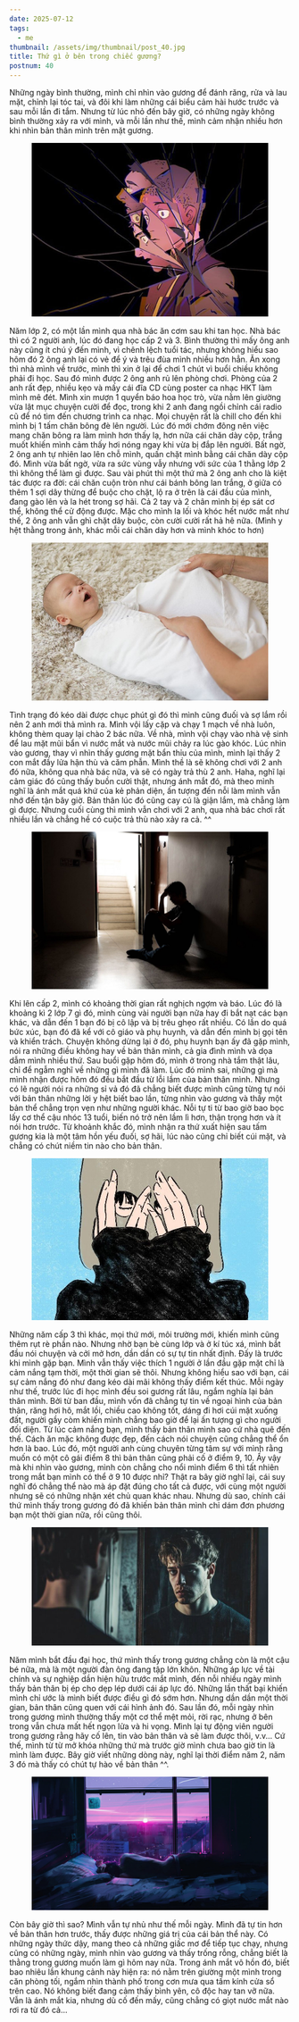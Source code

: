 ```yaml
---
date: 2025-07-12
tags:
  - me
thumbnail: /assets/img/thumbnail/post_40.jpg
title: Thứ gì ở bên trong chiếc gương?
postnum: 40
---
```


Những ngày bình thường, mình chỉ nhìn vào gương để đánh răng, rửa và lau mặt, chỉnh lại tóc tai, và đôi khi làm những cái biểu cảm hài hước trước và sau mỗi lần đi tắm. Nhưng từ lúc nhỏ đến bây giờ, có những ngày không bình thường xảy ra với mình, và mỗi lần như thế, mình cảm nhận nhiều hơn khi nhìn bản thân mình trên mặt gương.
<figure class="post-image" style="text-align: center;">
    <img itemprop="image" src="/assets/img/post_img/post40/mirror.jpg" />
</figure>
Năm lớp 2, có một lần mình qua nhà bác ăn cơm sau khi tan học. Nhà bác thì có 2 người anh, lúc đó đang học cấp 2 và 3. Bình thường thì mấy ông anh này cũng ít chú ý đến mình, vì chênh lệch tuổi tác, nhưng không hiểu sao hôm đó 2 ông anh lại có vẻ để ý và trêu đùa mình nhiều hơn hẳn. Ăn xong thì nhà mình về trước, mình thì xin ở lại để chơi 1 chút vì buổi chiều không phải đi học. Sau đó mình được 2 ông anh rủ lên phòng chơi. Phòng của 2 anh rất đẹp, nhiều kẹo và mấy cái đĩa CD cùng poster ca nhạc HKT làm mình mê đét. Mình xin mượn 1 quyển báo hoa học trò, vừa nằm lên giường vừa lật mục chuyện cười để đọc, trong khi 2 anh đang ngồi chỉnh cái radio cũ để nó tìm đến chương trình ca nhạc. Mọi chuyện rất là chill cho đến khi mình bị 1 tấm chăn bông đè lên người. Lúc đó mới chớm đông nên việc mang chăn bông ra làm mình hơn thấy lạ, hơn nữa cái chăn dày cộp, trắng muốt khiến mình cảm thấy hơi nóng ngay khi vừa bị đắp lên người. Bất ngờ, 2 ông anh tự nhiên lao lên chỗ mình, quấn chặt mình bằng cái chăn dày cộp đó. Mình vừa bất ngờ, vừa ra sức vùng vẫy nhưng với sức của 1 thằng lớp 2 thì không thể làm gì được. Sau vài phút thì một thứ mà 2 ông anh cho là kiệt tác được ra đời: cái chăn cuộn tròn như cái bánh bông lan trắng, ở giữa có thêm 1 sợi dây thừng để buộc cho chặt, lộ ra ở trên là cái đầu của mình, đang gào lên và la hét trong sợ hãi. Cả 2 tay và 2 chân mình bị ép sát cơ thể, không thể cử động được. Mặc cho mình la lối và khóc hết nước mắt như thế,  2 ông anh vẫn ghì chặt dây buộc, còn cười cười rất hả hê nữa. (Mình y hệt thằng trong ảnh, khác mỗi cái chăn dày hơn và mình khóc to hơn)

<figure class="post-image" style="text-align: center;">
    <img itemprop="image" src="/assets/img/post_img/post40/blanket.jpg" />
</figure>

Tình trạng đó kéo dài được chục phút gì đó thì mình cũng đuối và sợ lắm rồi nên 2 anh mới thả mình ra. Mình vội lấy cặp và chạy 1 mạch về nhà luôn, không thèm quay lại chào 2 bác nữa. Về nhà, mình vội chạy vào nhà vệ sinh để lau mặt mũi bẩn vì nước mắt và nước mũi chảy ra lúc gào khóc. Lúc nhìn vào gương, thay vì nhìn thấy gương mặt bẩn thỉu của mình, mình lại thấy 2 con mắt đầy lửa hận thù và căm phẫn. Mình thề là sẽ không chơi với 2 anh đó nữa, không qua nhà bác nữa, và sẽ có ngày trả thù 2 anh. Haha, nghĩ lại cảm giác đó cũng thấy buồn cười thật, nhưng ánh mắt đó, mà theo mình nghĩ là ánh mắt quá khứ của kẻ phản diện, ấn tượng đến nỗi làm mình vẫn nhớ đến tận bây giờ. Bản thân lúc đó cũng cay cú là giận lắm, mà chẳng làm gì được. Nhưng cuối cùng thì mình vẫn chơi với 2 anh, qua nhà bác chơi rất nhiều lần và chẳng hề có cuộc trả thù nào xảy ra cả. ^^

<figure class="post-image" style="text-align: center;">
    <img itemprop="image" src="/assets/img/post_img/post40/sad.jpg" />
</figure>
Khi lên cấp 2, mình có khoảng thời gian rất nghịch ngợm và báo. Lúc đó là khoảng kì 2 lớp 7 gì đó, mình cùng vài người bạn nữa hay đi bắt nạt các bạn khác, và dẫn đến 1 bạn đó bị cô lập và bị trêu ghẹo rất nhiều. Có lần do quá bức xúc, bạn đó đã kể với cô giáo và phụ huynh, và dẫn đến mình bị gọi tên và khiển trách. Chuyện không dừng lại ở đó, phụ huynh bạn ấy đã gặp mình, nói ra những điều không hay về bản thân mình, cả gia đình mình và dọa dẫm mình nhiều thứ. Sau buổi gặp hôm đó, mình ở trong nhà tắm thật lâu, chỉ để ngẫm nghĩ về những gì mình đã làm. Lúc đó mình sai, những gì mà mình nhận được hôm đó đều bắt đầu từ lỗi lầm của bản thân mình. Nhưng có lẽ người nói ra những sỉ vả đó đã chẳng biết được mình cũng từng tự nói với bản thân những lời y hệt biết bao lần, từng nhìn vào gương và thấy một bản thể chẳng trọn vẹn như những người khác. Nỗi tự ti từ bao giờ bao bọc lấy cơ thể cậu nhóc 13 tuổi, biến nó trở nên lầm lì hơn, thận trọng hơn và ít nói hơn trước. Từ khoảnh khắc đó, mình nhận ra thứ xuất hiện sau tấm gương kia là một tâm hồn yếu đuối, sợ hãi, lúc nào cũng chỉ biết cúi mặt, và chẳng có chút niềm tin nào cho bản thân.

<figure class="post-image" style="text-align: center;">
    <img itemprop="image" src="/assets/img/post_img/post40/unconfident.jpg" />
</figure>
Những năm cấp 3 thì khác, mọi thứ mới, môi trường mới, khiến mình cũng thêm rụt rè phần nào. Nhưng nhờ bạn bè cùng lớp và ở kí túc xá, mình bắt đầu nói chuyện và cởi mở hơn, dần dần có sự tự tin nhất định. Đấy là trước khi mình gặp bạn. Mình vẫn thấy việc thích 1 người ở lần đầu gặp mặt chỉ là cảm nắng tạm thời, một thời gian sẽ thôi. Nhưng không hiểu sao với bạn, cái sự cảm nắng đó như đang kéo dài mãi không thấy điểm kết thúc. Mỗi ngày như thế, trước lúc đi học mình đều soi gương rất lâu, ngắm nghía lại bản thân mình. Bởi từ ban đầu, mình vốn đã chẳng tự tin về ngoại hình của bản thân, răng hơi hô, mắt lồi, chiều cao không tốt, dáng đi hơi cúi mặt xuống đất, người gầy còm khiến mình chẳng bao giờ để lại ấn tượng gì cho người đối diện. Từ lúc cảm nắng bạn, mình thấy bản thân mình sao cứ nhà quê đến thế. Cách ăn mặc không được đẹp, đến cách nói chuyện cũng chẳng thể ổn hơn là bao. Lúc đó, một người anh cùng chuyên từng tâm sự với mình rằng muốn có một cô gái điểm 8 thì bản thân cũng phải cố ở điểm 9, 10. Ấy vậy mà khi nhìn vào gương, mình còn chẳng cho nổi mình điểm 6 thì tất nhiên trong mắt bạn mình có thể ở 9 10 được nhỉ? Thật ra bây giờ nghĩ lại, cái suy nghĩ đó chẳng thể nào mà áp đặt đúng cho tất cả được, với cùng một người nhưng sẽ có những nhận xét chủ quan khác nhau. Nhưng dù sao, chính cái thứ mình thấy trong gương đó đã khiến bản thân mình chỉ dám đơn phương bạn một thời gian nữa, rồi cũng thôi.

<figure class="post-image" style="text-align: center;">
    <img itemprop="image" src="/assets/img/post_img/post40/push.jpg" />
</figure>

Năm mình bắt đầu đại học, thứ mình thấy trong gương chẳng còn là một cậu bé nữa, mà là một người đàn ông đang tập lớn khôn. Những áp lực về tài chính và sự nghiệp dần hiện hữu trước mắt mình, đến nỗi nhiều ngày mình thấy bản thân bị ép cho dẹp lép dưới cái áp lực đó. Những lần thất bại khiến mình chỉ ước là mình biết được điều gì đó sớm hơn. Nhưng dần dần một thời gian, bản thân cũng quen với cái hình ảnh đó. Sau lần đó, mỗi ngày nhìn trong gương mình thường thấy một cơ thể mệt mỏi, rời rạc, nhưng ở bên trong vẫn chưa mất hết ngọn lửa và hi vọng. Mình lại tự động viên người trong gương rằng hãy cố lên, tin vào bản thân và sẽ làm được thôi, v.v... Cứ thế, mình từ từ mở khóa những thứ mà trước giờ mình chưa bao giờ tin là mình làm được. Bây giờ viết những dòng này, nghĩ lại thời điểm năm 2, năm 3 đó mà thấy có chút tự hào về bản thân ^^.

<figure class="post-image" style="text-align: center;">
    <img itemprop="image" src="/assets/img/post_img/post40/soul.jpg" />
</figure>
Còn bây giờ thì sao? Mình vẫn tự nhủ như thế mỗi ngày. Mình đã tự tin hơn về bản thân hơn trước, thấy được những giá trị của cái bản thể này. Có những ngày thức dậy, mang theo cả những giấc mơ để tiếp tục chạy, nhưng cũng có những ngày, mình nhìn vào gương và thấy trống rỗng, chẳng biết là thằng trong gương muốn làm gì hôm nay nữa. Trong ánh mắt vô hồn đó, biết bao nhiêu lần khung cảnh này hiện ra: nó nằm trên giường một mình trong căn phòng tối, ngắm nhìn thành phố trong cơn mưa qua tấm kính cửa sổ trên cao. Nó không biết đang cảm thấy bình yên, cô độc hay tan vỡ nữa. Vẫn là ánh mắt kia, nhưng dù cố đến mấy, cũng chẳng có giọt nước mắt nào rơi ra từ đó cả...